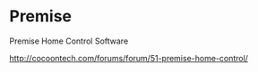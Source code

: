 Premise
=======

Premise Home Control Software

http://cocoontech.com/forums/forum/51-premise-home-control/

